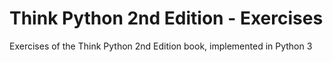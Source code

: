 # Think Python 2nd Edition - Exercises

Exercises of the Think Python 2nd Edition book, implemented in Python 3
